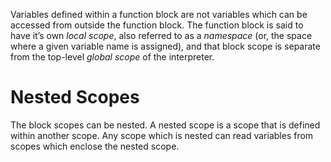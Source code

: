 Variables defined within a function block are not variables which can be accessed from outside the function block. The function block is said to have it’s own *local scope*, also referred to as a *namespace* (or, the space where a given variable name is assigned), and that block scope is separate from the top-level *global scope* of the interpreter.
# Nested Scopes
The block scopes can be nested. A nested scope is a scope that
is defined within another scope. Any scope which is nested can read
variables from scopes which enclose the nested scope.

